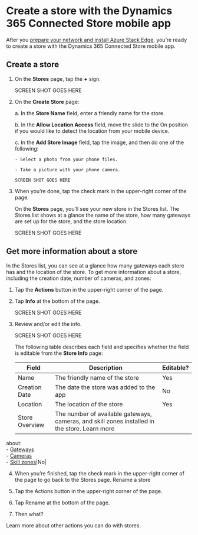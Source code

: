 

# Create a store with the Dynamics 365 Connected Store mobile app

After you [prepare your network and install Azure Stack Edge](ase-install.md), you’re ready to create a store with the 
Dynamics 365 Connected Store mobile app. 


## Create a store

1. On the **Stores** page, tap the **+** sign.

     SCREEN SHOT GOES HERE
  
2. On the **Create Store** page:

    a. In the **Store Name** field, enter a friendly name for the store.

    b. In the **Allow Location Access** field, move the slide to the On position if you would like to detect the location from your 
mobile device.

    c. In the **Add Store Image** field, tap the image, and then do one of the following:

       - Select a photo from your phone files.

       - Take a picture with your phone camera.
    
       SCREEN SHOT GOES HERE
 
3.	When you’re done, tap the check mark in the upper-right corner of the page.

    On the **Stores** page, you’ll see your new store in the Stores list. The Stores list shows at a glance the name of the store, 
    how many gateways are set up for the store, and the store location.
    
    SCREEN SHOT GOES HERE
    
 ## Get more information about a store
 
In the Stores list, you can see at a glance how many gateways each store has and the location of the store. To get more information 
about a store, including the creation date, number of cameras, and zones:

1. Tap the **Actions** button in the upper-right corner of the page.

2. Tap **Info** at the bottom of the page.

    SCREEN SHOT GOES HERE
 
3. Review and/or edit the info. 

    SCREEN SHOT GOES HERE
    
    The following table describes each field and specifies whether the field is editable from the **Store Info** page:

    |Field|Description|Editable?|
    |----------------------|---------------------------------------------------------|--------|
    |Name|The friendly name of the store|Yes|
    |Creation Date|The date the store was added to the app|No|
    |Location|The location of the store|Yes|
    |Store Overview|The number of available gateways, cameras, and skill zones installed in the store. Learn more 
about:<br>- [Gateways](mobile-app-pair-gateway.md)<br>- [Cameras](mobile-app-add-cameras.md)<br>- [Skill zones](mobile-app-add-skill.md)|No|

4.	When you’re finished, tap the check mark in the upper-right corner of the page to go back to the Stores page.
Rename a store
1.	Tap the Actions button in the upper-right corner of the page. 
2.	Tap Rename at the bottom of the page.
 
3.	Then what?

 
 
Learn more about other actions you can do with stores.
